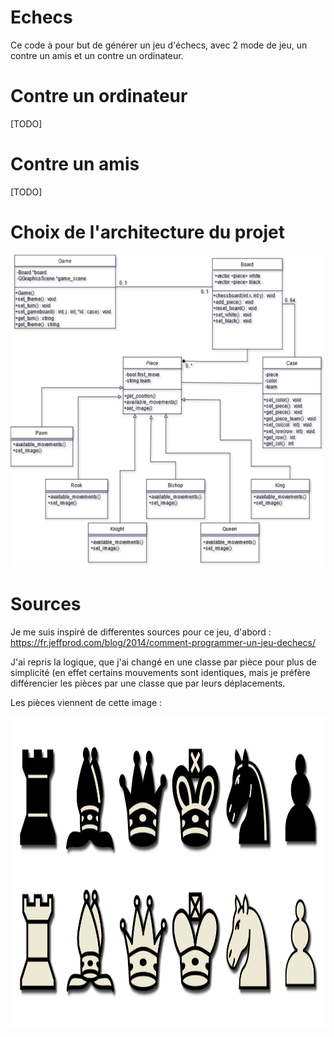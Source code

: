 # Echecs

Ce code à pour but de générer un jeu d'échecs, avec 2 mode de jeu, un contre un amis et un contre un ordinateur.

# Contre un ordinateur 

[TODO]

# Contre un amis

[TODO]

# Choix de l'architecture du projet 

<p align="center">
<img src="images/diagramme.png" height="500" />
</p>

# Sources

Je me suis inspiré de differentes sources pour ce jeu, d'abord : https://fr.jeffprod.com/blog/2014/comment-programmer-un-jeu-dechecs/

J'ai repris la logique, que j'ai changé en une classe par pièce pour plus de simplicité (en effet certains mouvements sont identiques, mais je préfère différencier les pièces par une classe que par leurs déplacements.

Les pièces viennent de cette image : 
<p align="center">
<img src="images/chesspiece.png" height="500" />
</p>
